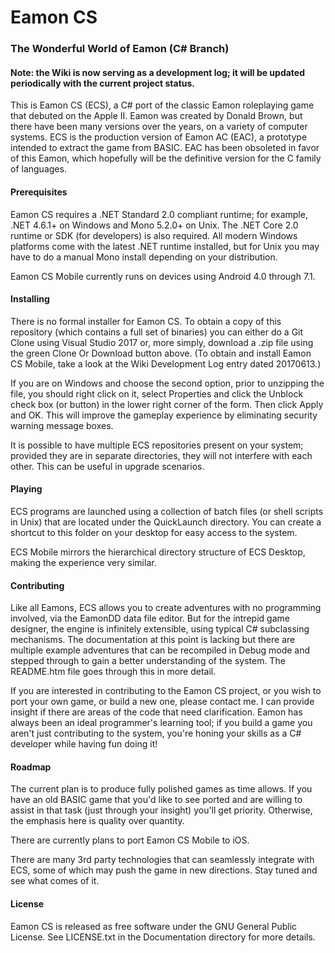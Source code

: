 # Eamon CS
### The Wonderful World of Eamon (C# Branch)

#### Note: the Wiki is now serving as a development log; it will be updated periodically with the current project status.

This is Eamon CS (ECS), a C# port of the classic Eamon roleplaying game that debuted on the Apple II.  Eamon was created by Donald Brown, but there have been many versions over the years, on a variety of computer systems.  ECS is the production version of Eamon AC (EAC), a prototype intended to extract the game from BASIC.  EAC has been obsoleted in favor of this Eamon, which hopefully will be the definitive version for the C family of languages.

#### Prerequisites

Eamon CS requires a .NET Standard 2.0 compliant runtime; for example, .NET 4.6.1+ on Windows and Mono 5.2.0+ on Unix.  The .NET Core 2.0 runtime or SDK (for developers) is also required.  All modern Windows platforms come with the latest .NET runtime installed, but for Unix you may have to do a manual Mono install depending on your distribution.

Eamon CS Mobile currently runs on devices using Android 4.0 through 7.1.

#### Installing

There is no formal installer for Eamon CS.  To obtain a copy of this repository (which contains a full set of binaries) you can either do a Git Clone using Visual Studio 2017 or, more simply, download a .zip file using the green Clone Or Download button above.  (To obtain and install Eamon CS Mobile, take a look at the Wiki Development Log entry dated 20170613.)

If you are on Windows and choose the second option, prior to unzipping the file, you should right click on it, select Properties and click the Unblock check box (or button) in the lower right corner of the form.  Then click Apply and OK.  This will improve the gameplay experience by eliminating security warning message boxes.

It is possible to have multiple ECS repositories present on your system; provided they are in separate directories, they will not interfere with each other.  This can be useful in upgrade scenarios.

#### Playing

ECS programs are launched using a collection of batch files (or shell scripts in Unix) that are located under the QuickLaunch directory.  You can create a shortcut to this folder on your desktop for easy access to the system.

ECS Mobile mirrors the hierarchical directory structure of ECS Desktop, making the experience very similar.

#### Contributing

Like all Eamons, ECS allows you to create adventures with no programming involved, via the EamonDD data file editor.  But for the intrepid game designer, the engine is infinitely extensible, using typical C# subclassing mechanisms.  The documentation at this point is lacking but there are multiple example adventures that can be recompiled in Debug mode and stepped through to gain a better understanding of the system.  The README.htm file goes through this in more detail.

If you are interested in contributing to the Eamon CS project, or you wish to port your own game, or build a new one, please contact me.  I can provide insight if there are areas of the code that need clarification.  Eamon has always been an ideal programmer's learning tool; if you build a game you aren't just contributing to the system, you're honing your skills as a C# developer while having fun doing it!

#### Roadmap

The current plan is to produce fully polished games as time allows.  If you have an old BASIC game that you'd like to see ported and are willing to assist in that task (just through your insight) you'll get priority.  Otherwise, the emphasis here is quality over quantity.

There are currently plans to port Eamon CS Mobile to iOS.

There are many 3rd party technologies that can seamlessly integrate with ECS, some of which may push the game in new directions.  Stay tuned and see what comes of it.

#### License

Eamon CS is released as free software under the GNU General Public License.  See LICENSE.txt in the Documentation directory for more details.


